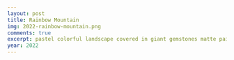 ```yaml
---
layout: post
title: Rainbow Mountain
img: 2022-rainbow-mountain.png
comments: true
excerpt: pastel colorful landscape covered in giant gemstones matte painting trending on artstation HQ
year: 2022
---
```

